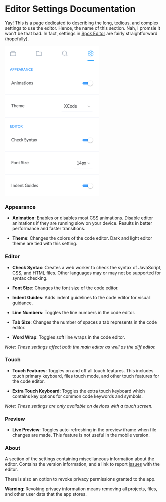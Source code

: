 # Editor Settings Documentation

Yay! This is a page dedicated to describing the long, tedious, and complex settings to use the editor. Hence, the name of this section. Nah, I promsie it won't be that bad. In fact, settings in [Spck Editor](https://spck.io) are fairly straightforward (hopefully).

<img width="300" src="/img/settings/settings-0.png">

### Appearance

* __Animation__: Enables or disables most CSS animations. Disable editor animations if they are running slow on your device. Results in better performance and faster transitions.

* __Theme__: Changes the colors of the code editor. Dark and light editor theme are tied with this setting.

### Editor

* __Check Syntax__: Creates a web worker to check the syntax of JavaScript, CSS, and HTML files. Other languages may or may not be supported for syntax checking.

* __Font Size__: Changes the font size of the code editor.

* __Indent Guides__: Adds indent guidelines to the code editor for visual guidance.

* __Line Numbers__: Toggles the line numbers in the code editor.

* __Tab Size__: Changes the number of spaces a tab represents in the code editor.

* __Word Wrap__: Toggles soft line wraps in the code editor.

*Note: These settings affect both the main editor as well as the diff editor.*

### Touch

* __Touch Features__: Toggles on and off all touch features. This includes touch primary keyboard, files touch mode, and other touch features for the code editor.

* __Extra Touch Keyboard__: Toggles the extra touch keyboard which contains key options for common code keywords and symbols.

*Note: These settings are only available on devices with a touch screen.*

### Preview

* __Live Preview__: Toggles auto-refreshing in the preview iframe when file changes are made. This feature is not useful in the mobile version.

### About

A section of the settings containing miscellaneous information about the editor. Contains the version information, and a link to report [issues](https://github.com/spckio/spck-issues) with the editor.

There is also an option to revoke privacy permissions granted to the app.

__Warning__: Revoking privacy information means removing all projects, files, and other user data that the app stores.
